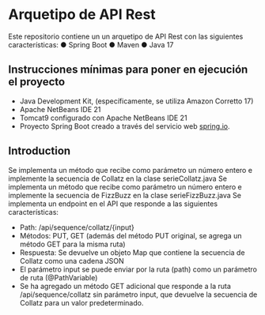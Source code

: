 # Arquetipo de API Rest

Este repositorio contiene un un arquetipo de API Rest con las siguientes características:
●	Spring Boot
●	Maven
●	Java 17

## Instrucciones mínimas para poner en ejecución el proyecto

- Java Development Kit, (específicamente, se utiliza Amazon Corretto 17)
- Apache NetBeans IDE 21
- Tomcat9 configurado con Apache NetBeans IDE 21
- Proyecto Spring Boot creado a través del servicio web [spring.io](http://start.spring.io/).

## Introduction

Se implementa un método que recibe como parámetro un número entero e implemente la secuencia de Collatz en la clase serieCollatz.java
Se implementa un método que recibe como parámetro un número entero e implemente la secuencia de FizzBuzz en la clase serieFizzBuzz.java
Se implementa un endpoint en el API que responde a las siguientes características:

- Path: /api/sequence/collatz/{input}
- Métodos: PUT, GET (además del método PUT original, se agrega un método GET para la misma ruta)
- Respuesta: Se devuelve un objeto Map que contiene la secuencia de Collatz como una cadena JSON
- El parámetro input se puede enviar por la ruta (path) como un parámetro de ruta (@PathVariable)
- Se ha agregado un método GET adicional que responde a la ruta /api/sequence/collatz sin parámetro input, que devuelve la secuencia de Collatz para un valor predeterminado.
